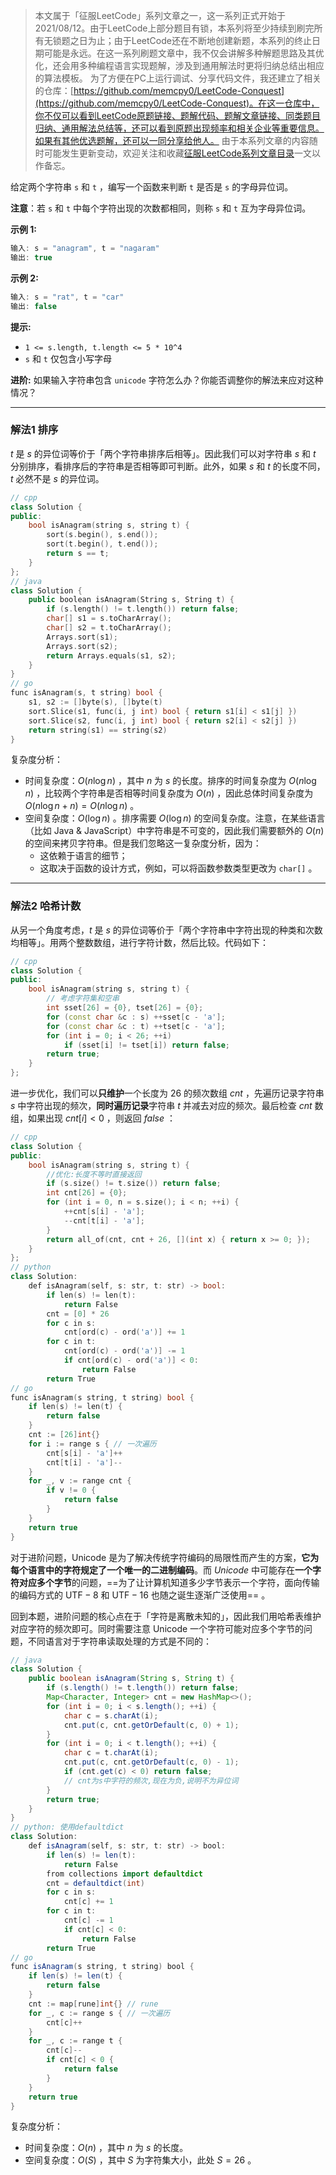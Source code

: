 > 本文属于「征服LeetCode」系列文章之一，这一系列正式开始于2021/08/12。由于LeetCode上部分题目有锁，本系列将至少持续到刷完所有无锁题之日为止；由于LeetCode还在不断地创建新题，本系列的终止日期可能是永远。在这一系列刷题文章中，我不仅会讲解多种解题思路及其优化，还会用多种编程语言实现题解，涉及到通用解法时更将归纳总结出相应的算法模板。
> <b></b>
> 为了方便在PC上运行调试、分享代码文件，我还建立了相关的仓库：[https://github.com/memcpy0/LeetCode-Conquest](https://github.com/memcpy0/LeetCode-Conquest)。在这一仓库中，你不仅可以看到LeetCode原题链接、题解代码、题解文章链接、同类题目归纳、通用解法总结等，还可以看到原题出现频率和相关企业等重要信息。如果有其他优选题解，还可以一同分享给他人。
> <b></b>
> 由于本系列文章的内容随时可能发生更新变动，欢迎关注和收藏[征服LeetCode系列文章目录](https://memcpy0.blog.csdn.net/article/details/119656559)一文以作备忘。

给定两个字符串 `s` 和 `t` ，编写一个函数来判断 `t` 是否是 `s` 的字母异位词。

**注意**：若 `s` 和 `t` 中每个字符出现的次数都相同，则称 `s` 和 `t` 互为字母异位词。

**示例 1:**
```java
输入: s = "anagram", t = "nagaram"
输出: true
```
**示例 2:**
```java
输入: s = "rat", t = "car"
输出: false
```
**提示:**
- `1 <= s.length, t.length <= 5 * 10^4`
- `s` 和 `t` 仅包含小写字母

**进阶:** 如果输入字符串包含 `unicode` 字符怎么办？你能否调整你的解法来应对这种情况？

---
### 解法1 排序
$t$ 是 $s$ 的异位词等价于「两个字符串排序后相等」。因此我们可以对字符串 $s$ 和 $t$ 分别排序，看排序后的字符串是否相等即可判断。此外，如果 $s$ 和 $t$ 的长度不同，$t$ 必然不是 $s$ 的异位词。
```cpp
// cpp
class Solution {
public:
    bool isAnagram(string s, string t) {
        sort(s.begin(), s.end());
        sort(t.begin(), t.end());
        return s == t;
    }
};
// java
class Solution {
    public boolean isAnagram(String s, String t) {
        if (s.length() != t.length()) return false;
        char[] s1 = s.toCharArray();
        char[] s2 = t.toCharArray();
        Arrays.sort(s1);
        Arrays.sort(s2);
        return Arrays.equals(s1, s2);
    }
}
// go
func isAnagram(s, t string) bool {
    s1, s2 := []byte(s), []byte(t)
    sort.Slice(s1, func(i, j int) bool { return s1[i] < s1[j] })
    sort.Slice(s2, func(i, j int) bool { return s2[i] < s2[j] })
    return string(s1) == string(s2)
}
```
复杂度分析：
- 时间复杂度：$O(n \log n)$ ，其中 $n$ 为 $s$ 的长度。排序的时间复杂度为 $O(n\log n)$ ，比较两个字符串是否相等时间复杂度为 $O(n)$ ，因此总体时间复杂度为 $O(n \log n+n)=O(n\log n)$ 。
- 空间复杂度：$O(\log n)$ 。排序需要 $O(\log n)$ 的空间复杂度。注意，在某些语言（比如 Java & JavaScript）中字符串是不可变的，因此我们需要额外的 $O(n)$ 的空间来拷贝字符串。但是我们忽略这一复杂度分析，因为：
    - 这依赖于语言的细节；
    - 这取决于函数的设计方式，例如，可以将函数参数类型更改为 `char[]` 。

---
### 解法2 哈希计数
从另一个角度考虑，$t$ 是 $s$ 的异位词等价于「两个字符串中字符出现的种类和次数均相等」。用两个整数数组，进行字符计数，然后比较。代码如下：
```cpp
// cpp
class Solution {
public:
    bool isAnagram(string s, string t) {
        // 考虑字符集和空串
        int sset[26] = {0}, tset[26] = {0};
        for (const char &c : s) ++sset[c - 'a'];
        for (const char &c : t) ++tset[c - 'a'];
        for (int i = 0; i < 26; ++i)
            if (sset[i] != tset[i]) return false;
        return true;
    }
};
```
进一步优化，我们可以**只维护**一个长度为 $26$ 的频次数组 $cnt$ ，先遍历记录字符串 $s$ 中字符出现的频次，**同时遍历记录**字符串 $t$ 并减去对应的频次。最后检查 $cnt$ 数组，如果出现 $cnt[i]<0$ ，则返回 $false$ ：
```cpp
// cpp
class Solution {
public:
    bool isAnagram(string s, string t) {
        //优化:长度不等时直接返回
        if (s.size() != t.size()) return false;
        int cnt[26] = {0};
        for (int i = 0, n = s.size(); i < n; ++i) {
            ++cnt[s[i] - 'a'];
            --cnt[t[i] - 'a'];
        }
        return all_of(cnt, cnt + 26, [](int x) { return x >= 0; });
    }
};
// python
class Solution:
    def isAnagram(self, s: str, t: str) -> bool:
        if len(s) != len(t):
            return False
        cnt = [0] * 26
        for c in s:
            cnt[ord(c) - ord('a')] += 1
        for c in t:
            cnt[ord(c) - ord('a')] -= 1
            if cnt[ord(c) - ord('a')] < 0:
                return False
        return True
// go
func isAnagram(s string, t string) bool {
    if len(s) != len(t) {
        return false
    }
    cnt := [26]int{}
    for i := range s { // 一次遍历
        cnt[s[i] - 'a']++
        cnt[t[i] - 'a']--
    }
    for _, v := range cnt {
        if v != 0 {
            return false
        }
    }
    return true
}
```
对于进阶问题，$\text{Unicode}$ 是为了解决传统字符编码的局限性而产生的方案，**它为每个语言中的字符规定了一个唯一的二进制编码**。而 $Unicode$ 中可能存在**一个字符对应多个字节**的问题，==为了让计算机知道多少字节表示一个字符，面向传输的编码方式的 $\text{UTF}-8$ 和 $\text{UTF}-16$ 也随之诞生逐渐广泛使用== 。

回到本题，进阶问题的核心点在于「字符是离散未知的」，因此我们用哈希表维护对应字符的频次即可。同时需要注意 $\text{Unicode}$ 一个字符可能对应多个字节的问题，不同语言对于字符串读取处理的方式是不同的：
```java
// java
class Solution {
    public boolean isAnagram(String s, String t) {
        if (s.length() != t.length()) return false;
        Map<Character, Integer> cnt = new HashMap<>();
        for (int i = 0; i < s.length(); ++i) {
            char c = s.charAt(i);
            cnt.put(c, cnt.getOrDefault(c, 0) + 1);
        }
        for (int i = 0; i < t.length(); ++i) {
            char c = t.charAt(i);
            cnt.put(c, cnt.getOrDefault(c, 0) - 1);
            if (cnt.get(c) < 0) return false; 
            // cnt为s中字符的频次,现在为负,说明不为异位词
        }
        return true;
    }
}
// python: 使用defaultdict
class Solution:
    def isAnagram(self, s: str, t: str) -> bool:
        if len(s) != len(t):
            return False
        from collections import defaultdict
        cnt = defaultdict(int)
        for c in s:
            cnt[c] += 1
        for c in t:
            cnt[c] -= 1
            if cnt[c] < 0:
                return False
        return True
// go
func isAnagram(s string, t string) bool {
    if len(s) != len(t) {
        return false
    }
    cnt := map[rune]int{} // rune
    for _, c := range s { // 一次遍历
        cnt[c]++
    }
    for _, c := range t {
        cnt[c]--
        if cnt[c] < 0 {
            return false
        }
    }
    return true
}
```
复杂度分析：
- 时间复杂度：$O(n)$ ，其中 $n$ 为 $s$ 的长度。
- 空间复杂度：$O(S)$ ，其中 $S$ 为字符集大小，此处 $S=26$ 。
